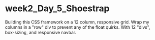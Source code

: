 # week2_Day_5_Shoestrap

Building this CSS framework on a 12 column, responsive grid.
Wrap my columns in a "row" div to prevent any of the float quirks.
With 12 "divs", box-sizing, and responsive navbar.
